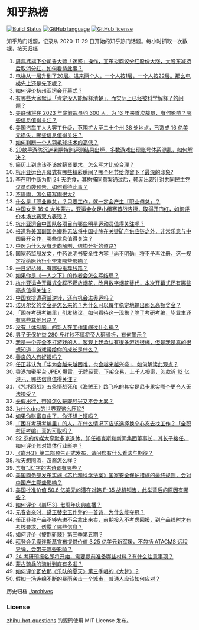 # 知乎热榜
[![Build Status](https://github.com/ToWeLong/zhihu-hot-questions/workflows/CI/badge.svg)](https://github.com/ToWeLong/zhihu-hot-questions/actions)
[![GitHub language](https://img.shields.io/badge/language-golang-orange.svg)](https://golang.org/)
[![GitHub license](https://img.shields.io/github/license/ToWeLong/zhihu-hot-questions)](https://github.com/ToWeLong/zhihu-hot-questions/blob/main/LICENSE)

知乎热门话题，记录从 2020-11-29 日开始的知乎热门话题。每小时抓取一次数据，按天[归档](./archives)

<!-- BEGIN -->

1. [周鸿祎旗下公司鲁大师「迷惑」操作，宣布拟商议分红股价大涨，大股东减持后取消分红，如何看待此事？](https://www.zhihu.com/question/623440414)
1. [电梯从一层升到了20层。进来两个人，一个人按1层，一个人按22层。那么电梯先上还是先下呢？](https://www.zhihu.com/question/621853114)
1. [如何评价杭州亚运会开幕式？](https://www.zhihu.com/question/623475425)
1. [有哪些大家默认「肯定没人能解释清楚」，而实际上已经被科学解释了的问题？](https://www.zhihu.com/question/263896133)
1. [美联储将在 2023 年底前裁员约 300 人，为 13 年来首次裁员，有何影响？哪些信息值得关注？](https://www.zhihu.com/question/623436409)
1. [美国汽车工人大罢工升级，范围扩大至二十个州 38 处地点，已造成 16 亿美元损失，哪些信息值得关注？](https://www.zhihu.com/question/623436423)
1. [如何判断一个人羽毛球技术的高低？](https://www.zhihu.com/question/557888840)
1. [20款手游防沉迷暑期特别评测结果出炉，多数游戏出现账号体系混乱，如何解决？](https://www.zhihu.com/question/623437932)
1. [简历上到底该不该放薪资要求，怎么写才比较合理？](https://www.zhihu.com/question/622554035)
1. [杭州亚运会开幕式有哪些精彩瞬间？哪个环节给你留下了最深的印象?](https://www.zhihu.com/question/623449564)
1. [李在明中断为期 24 天绝食，其拘捕同意案通过后，韩网出现针对共同民主党议员恐袭预告，如何看待此事？](https://www.zhihu.com/question/623436431)
1. [不提雨，怎么描写雨很大?](https://www.zhihu.com/question/603625874)
1. [什么是「职业倦怠」？只要工作，就一定会产生「职业倦怠」？](https://www.zhihu.com/question/622944664)
1. [中国女足 16-0 大胜蒙古，亚运会女足小组赛首战告捷，取得开门红，如何评价本场比赛双方表现？](https://www.zhihu.com/question/623356357)
1. [杭州亚运会中国队各项目有哪些明星运动员值得关注呢？](https://www.zhihu.com/question/622235542)
1. [报道称美国副国务卿称无法将中国排除在关键矿产供应链之外，非常乐意与中国展开合作，哪些信息值得关注？](https://www.zhihu.com/question/623420994)
1. [中医为什么没有走向解剖、结构分析的道路?](https://www.zhihu.com/question/623412024)
1. [国家药监局发文，中药说明书安全性内容「尚不明确」将不予再注册，这一规定将给医药行业带来哪些影响？](https://www.zhihu.com/question/623426010)
1. [一日游杭州，有哪些推荐线路？](https://www.zhihu.com/question/622234151)
1. [如果你是《一人之下》的作者会怎么写结局？](https://www.zhihu.com/question/505204414)
1. [杭州亚运会开幕式全程不燃放烟花，改用数字烟花替代，本次开幕式还有哪些亮点值得关注？](https://www.zhihu.com/question/622751840)
1. [中国女排遭荷兰逆转，还有机会进奥运吗？](https://www.zhihu.com/question/623364960)
1. [诺贝尔奖的奖金是怎么来的？为什么可以每年稳定地输出那么高额奖金？](https://www.zhihu.com/question/622722522)
1. [「困在考研考编里」引发热议，如何看待这一现象？除了考研考编，毕业生还有哪些其他出路？](https://www.zhihu.com/question/623411702)
1. [没有「体制脑」的新人在工作里闯过什么祸？](https://www.zhihu.com/question/622766972)
1. [男子无保护举 280 斤杠铃不慎将旁人砸骨折，有何警示？](https://www.zhihu.com/question/623302044)
1. [我是一个完全不打游戏的人，客观上我承认有很多游戏很棒，但是我是真的很想知道：游戏带给你的成长是什么？](https://www.zhihu.com/question/618765536)
1. [善良的人有好报吗？](https://www.zhihu.com/question/621666088)
1. [任正非认为「华为会越来越困难，也会越来越兴盛」，如何解读此观点？](https://www.zhihu.com/question/623254573)
1. [香港加密平台 JPEX 爆雷，无牌经营，下架交易，上千人报案，涉款近 12 亿港元，哪些信息值得关注？](https://www.zhihu.com/question/622892761)
1. [《咒术回战》五条悟战死和《海贼王》路飞吃的其实是尼卡果实哪个更令人无法接受？](https://www.zhihu.com/question/623254027)
1. [长假出行，带娃怎么玩既尽兴又不会太累？](https://www.zhihu.com/question/622730068)
1. [为什么dnd的世界观这么压抑?](https://www.zhihu.com/question/623382203)
1. [如果你财富自由了，你还想上班吗？](https://www.zhihu.com/question/622185606)
1. [「困在考研考编里」的人，在什么情况下应该选择换个心态去找工作？「全职考研考编」真的可取吗？](https://www.zhihu.com/question/623411834)
1. [92 岁的传媒大亨默多克退休，卸任福克斯和新闻集团董事长，其长子接任，如何评价其对媒体行业影响？](https://www.zhihu.com/question/623248842)
1. [《崩坏3》第二部预告正式发布，请问您有什么看法与期待？](https://www.zhihu.com/question/623337351)
1. [秋天想囤酒，汉酱怎么样？](https://www.zhihu.com/question/619998255)
1. [含有“北”字的古诗词有哪些？](https://www.zhihu.com/question/623413637)
1. [美国商务部发布实施《芯片和科学法案》国家安全保护措施的最终规则，会对中国产生哪些影响？](https://www.zhihu.com/question/623413299)
1. [美国批准价值 50.6 亿美元的潜在对韩 F-35 战机销售，此举背后的原因有哪些？](https://www.zhihu.com/question/622376472)
1. [如何评价《崩坏3》七周年庆典直播？](https://www.zhihu.com/question/623329066)
1. [元春省亲时，黛玉替宝玉作弊的一首诗，为什么能夺冠？](https://www.zhihu.com/question/594739940)
1. [任正非称产品不够先进不会拿出来卖，前期投入不考虑回报，到产品线时才有考核要求，透露了哪些信息？](https://www.zhihu.com/question/623293575)
1. [如何评价《披荆斩棘》第三季第五期？](https://www.zhihu.com/question/623264235)
1. [拜登会见泽连斯基宣布提供价值 3.25 亿美元新军援，不包括 ATACMS 远程导弹，会带来哪些影响？](https://www.zhihu.com/question/623247199)
1. [24 考研预报名即将开始，需要提前准备哪些材料？有什么注意事项？](https://www.zhihu.com/question/621462981)
1. [蒙古骑兵的骑射到底有多准？](https://www.zhihu.com/question/22148575)
1. [如何评价瓦依那《乐队的夏天》第三季唱的《大梦》？](https://www.zhihu.com/question/623333524)
1. [假如一场连绵不断的暴雨袭击一个城市，普通人应该如何应对？](https://www.zhihu.com/question/622235714)

<!-- END -->

历史归档 [./archives](./archives)


### License
[zhihu-hot-questions](https://github.com/towelong/zhihu-hot-questions) 的源码使用 MIT License 发布。